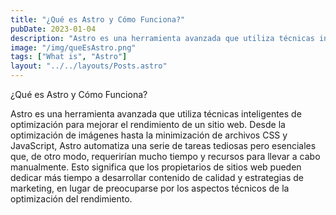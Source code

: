 ```yaml
---
title: "¿Qué es Astro y Cómo Funciona?"
pubDate: 2023-01-04
description: "Astro es una herramienta avanzada que utiliza técnicas inteligentes de optimización para mejorar el rendimiento de un sitio web."
image: "/img/queEsAstro.png"
tags: ["What is", "Astro"]
layout: "../../layouts/Posts.astro"
---
```


¿Qué es Astro y Cómo Funciona?

Astro es una herramienta avanzada que utiliza técnicas inteligentes de optimización para mejorar el rendimiento de un sitio web. Desde la optimización de imágenes hasta la minimización de archivos CSS y JavaScript, Astro automatiza una serie de tareas tediosas pero esenciales que, de otro modo, requerirían mucho tiempo y recursos para llevar a cabo manualmente. Esto significa que los propietarios de sitios web pueden dedicar más tiempo a desarrollar contenido de calidad y estrategias de marketing, en lugar de preocuparse por los aspectos técnicos de la optimización del rendimiento.